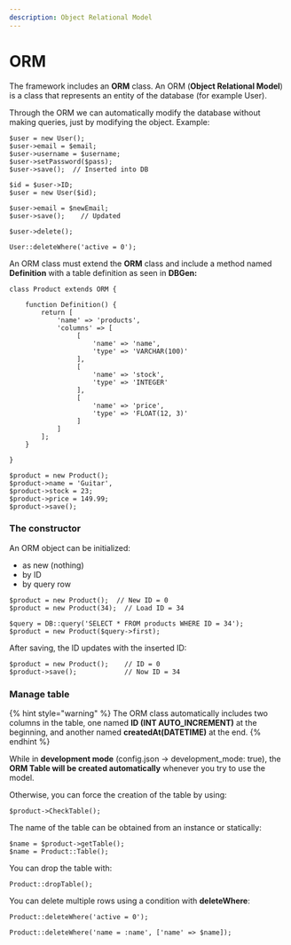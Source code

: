 ```yaml
---
description: Object Relational Model
---
```


# ORM

The framework includes an **ORM** class. An ORM (**Object Relational Model**) is a class that represents an entity of the database (for example User).

Through the ORM we can automatically modify the database without making queries, just by modifying the object. Example:

```
$user = new User();
$user->email = $email;
$user->username = $username;
$user->setPassword($pass);
$user->save();  // Inserted into DB

$id = $user->ID;
$user = new User($id);

$user->email = $newEmail;
$user->save();    // Updated

$user->delete();

User::deleteWhere('active = 0');
```

An ORM class must extend the **ORM** class and include a method named **Definition** with a table definition as seen in **DBGen:**

```
class Product extends ORM {

    function Definition() {
        return [
            'name' => 'products',
            'columns' => [
                 [
                     'name' => 'name',
                     'type' => 'VARCHAR(100)'
                 ],
                 [
                     'name' => 'stock',
                     'type' => 'INTEGER'
                 ],
                 [
                     'name' => 'price',
                     'type' => 'FLOAT(12, 3)'
                 ]
            ]
        ];
    }

}

$product = new Product();
$product->name = 'Guitar',
$product->stock = 23;
$product->price = 149.99;
$product->save();
```

### The constructor

An ORM object can be initialized:

* as new (nothing)
* by ID
* by query row

```
$product = new Product();  // New ID = 0
$product = new Product(34);  // Load ID = 34

$query = DB::query('SELECT * FROM products WHERE ID = 34');
$product = new Product($query->first);
```

After saving, the ID updates with the inserted ID:

```
$product = new Product();    // ID = 0
$product->save();            // Now ID = 34
```

### Manage table

{% hint style="warning" %}
The ORM class automatically includes two columns in the table, one named **ID (INT AUTO\_INCREMENT)** at the beginning, and another named **createdAt(DATETIME)** at the end.
{% endhint %}

While in **development mode** (config.json -> development\_mode: true), the **ORM Table will be created automatically** whenever you try to use the model.

Otherwise, you can force the creation of the table by using:

```
$product->CheckTable();
```

The name of the table can be obtained from an instance or statically:

```
$name = $product->getTable();
$name = Product::Table();
```

You can drop the table with:

```
Product::dropTable();
```

You can delete multiple rows using a condition with **deleteWhere**:

```
Product::deleteWhere('active = 0');

Product::deleteWhere('name = :name', ['name' => $name]);
```
